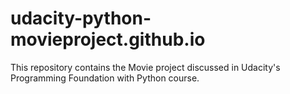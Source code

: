 # udacity-python-movieproject.github.io
This repository contains the Movie project discussed in Udacity's Programming Foundation with Python course.
